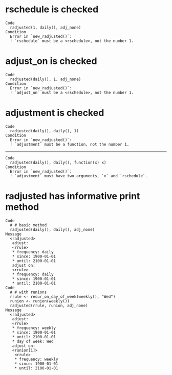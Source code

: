 # rschedule is checked

    Code
      radjusted(1, daily(), adj_none)
    Condition
      Error in `new_radjusted()`:
      ! `rschedule` must be a <rschedule>, not the number 1.

# adjust_on is checked

    Code
      radjusted(daily(), 1, adj_none)
    Condition
      Error in `new_radjusted()`:
      ! `adjust_on` must be a <rschedule>, not the number 1.

# adjustment is checked

    Code
      radjusted(daily(), daily(), 1)
    Condition
      Error in `new_radjusted()`:
      ! `adjustment` must be a function, not the number 1.

---

    Code
      radjusted(daily(), daily(), function(x) x)
    Condition
      Error in `new_radjusted()`:
      ! `adjustment` must have two arguments, `x` and `rschedule`.

# radjusted has informative print method

    Code
      # # basic method
      radjusted(daily(), daily(), adj_none)
    Message
      <radjusted>
       adjust:
       <rrule>
       * frequency: daily
       * since: 1900-01-01
       * until: 2100-01-01
       adjust on:
       <rrule>
       * frequency: daily
       * since: 1900-01-01
       * until: 2100-01-01
    Code
      # # with runions
      rrule <- recur_on_day_of_week(weekly(), "Wed")
      runion <- runion(weekly())
      radjusted(rrule, runion, adj_none)
    Message
      <radjusted>
       adjust:
       <rrule>
       * frequency: weekly
       * since: 1900-01-01
       * until: 2100-01-01
       * day of week: Wed
       adjust on:
       <runion[1]>
        <rrule>
        * frequency: weekly
        * since: 1900-01-01
        * until: 2100-01-01

